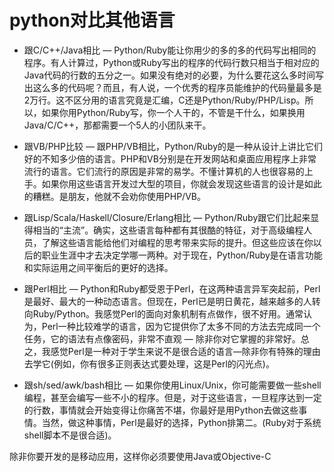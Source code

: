 # python对比其他语言

- 跟C/C++/Java相比 — Python/Ruby能让你用少的多的多的代码写出相同的程序。有人计算过，Python或Ruby写出的程序的代码行数只相当于相对应的Java代码的行数的五分之一。如果没有绝对的必要，为什么要花这么多时间写出这么多的代码呢？而且，有人说，一个优秀的程序员能维护的代码量最多是2万行。这不区分用的语言究竟是汇编，C还是Python/Ruby/PHP/Lisp。所以，如果你用Python/Ruby写，你一个人干的，不管是干什么，如果换用Java/C/C++，那都需要一个5人的小团队来干。

- 跟VB/PHP比较 — 跟PHP/VB相比，Python/Ruby的是一种从设计上讲比它们好的不知多少倍的语言。PHP和VB分别是在开发网站和桌面应用程序上非常流行的语言。它们流行的原因是非常的易学。不懂计算机的人也很容易的上手。如果你用这些语言开发过大型的项目，你就会发现这些语言的设计是如此的糟糕。是朋友，他就不会劝你使用PHP/VB。

- 跟Lisp/Scala/Haskell/Closure/Erlang相比 — Python/Ruby跟它们比起来显得相当的“主流”。确实，这些语言每种都有其很酷的特征，对于高级编程人员，了解这些语言能给他们对编程的思考带来实际的提升。但这些应该在你以后的职业生涯中才去决定学哪一两种。对于现在，Python/Ruby是在语言功能和实际运用之间平衡后的更好的选择。

- 跟Perl相比 — Python和Ruby都受恩于Perl，在这两种语言异军突起前，Perl是最好、最大的一种动态语言。但现在，Perl已是明日黄花，越来越多的人转向Ruby/Python。我感觉Perl的面向对象机制有点做作，很不好用。通常认为，Perl一种比较难学的语言，因为它提供你了太多不同的方法去完成同一个任务，它的语法有点像密码，非常不直观 — 除非你对它掌握的非常好。总之，我感觉Perl是一种对于学生来说不是很合适的语言—除非你有特殊的理由去学它(例如，你有很多正则表达式要处理，这是Perl的闪光点)。

- 跟sh/sed/awk/bash相比 — 如果你使用Linux/Unix，你可能需要做一些shell编程，甚至会编写一些不小的程序。但是，对于这些语言，一旦程序达到一定的行数，事情就会开始变得让你痛苦不堪，你最好是用Python去做这些事情。当然，做这种事情，Perl是最好的选择，Python排第二。(Ruby对于系统shell脚本不是很合适)。

除非你要开发的是移动应用，这样你必须要使用Java或Objective-C


